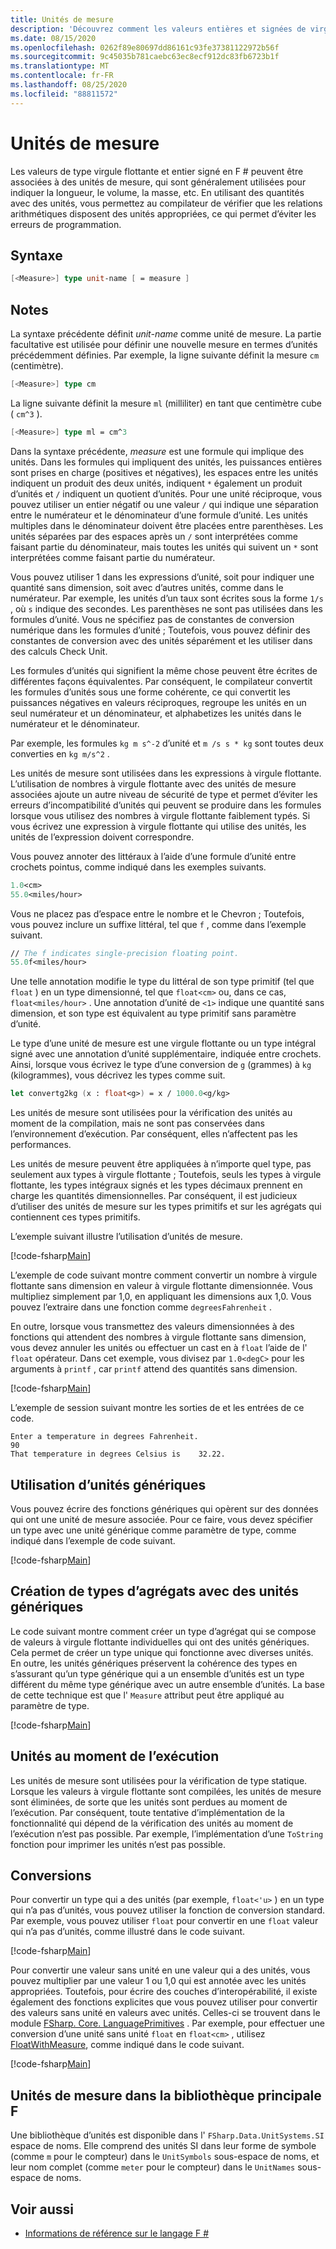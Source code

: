 ```yaml
---
title: Unités de mesure
description: 'Découvrez comment les valeurs entières et signées de virgule flottante en F # peuvent être associées à des unités de mesure, qui sont généralement utilisées pour indiquer la longueur, le volume et la masse.'
ms.date: 08/15/2020
ms.openlocfilehash: 0262f89e80697dd86161c93fe37381122972b56f
ms.sourcegitcommit: 9c45035b781caebc63ec8ecf912dc83fb6723b1f
ms.translationtype: MT
ms.contentlocale: fr-FR
ms.lasthandoff: 08/25/2020
ms.locfileid: "88811572"
---
```

# <a name="units-of-measure"></a>Unités de mesure

Les valeurs de type virgule flottante et entier signé en F # peuvent être associées à des unités de mesure, qui sont généralement utilisées pour indiquer la longueur, le volume, la masse, etc. En utilisant des quantités avec des unités, vous permettez au compilateur de vérifier que les relations arithmétiques disposent des unités appropriées, ce qui permet d’éviter les erreurs de programmation.

## <a name="syntax"></a>Syntaxe

```fsharp
[<Measure>] type unit-name [ = measure ]
```

## <a name="remarks"></a>Notes

La syntaxe précédente définit *unit-name* comme unité de mesure. La partie facultative est utilisée pour définir une nouvelle mesure en termes d’unités précédemment définies. Par exemple, la ligne suivante définit la mesure `cm` (centimètre).

```fsharp
[<Measure>] type cm
```

La ligne suivante définit la mesure `ml` (milliliter) en tant que centimètre cube ( `cm^3` ).

```fsharp
[<Measure>] type ml = cm^3
```

Dans la syntaxe précédente, *measure* est une formule qui implique des unités. Dans les formules qui impliquent des unités, les puissances entières sont prises en charge (positives et négatives), les espaces entre les unités indiquent un produit des deux unités, indiquent `*` également un produit d’unités et `/` indiquent un quotient d’unités. Pour une unité réciproque, vous pouvez utiliser un entier négatif ou une valeur `/` qui indique une séparation entre le numérateur et le dénominateur d’une formule d’unité. Les unités multiples dans le dénominateur doivent être placées entre parenthèses. Les unités séparées par des espaces après un `/` sont interprétées comme faisant partie du dénominateur, mais toutes les unités qui suivent un `*` sont interprétées comme faisant partie du numérateur.

Vous pouvez utiliser 1 dans les expressions d’unité, soit pour indiquer une quantité sans dimension, soit avec d’autres unités, comme dans le numérateur. Par exemple, les unités d’un taux sont écrites sous la forme `1/s` , où `s` indique des secondes. Les parenthèses ne sont pas utilisées dans les formules d’unité. Vous ne spécifiez pas de constantes de conversion numérique dans les formules d’unité ; Toutefois, vous pouvez définir des constantes de conversion avec des unités séparément et les utiliser dans des calculs Check Unit.

Les formules d’unités qui signifient la même chose peuvent être écrites de différentes façons équivalentes. Par conséquent, le compilateur convertit les formules d’unités sous une forme cohérente, ce qui convertit les puissances négatives en valeurs réciproques, regroupe les unités en un seul numérateur et un dénominateur, et alphabetizes les unités dans le numérateur et le dénominateur.

Par exemple, les formules `kg m s^-2` d’unité et `m /s s * kg` sont toutes deux converties en `kg m/s^2` .

Les unités de mesure sont utilisées dans les expressions à virgule flottante. L’utilisation de nombres à virgule flottante avec des unités de mesure associées ajoute un autre niveau de sécurité de type et permet d’éviter les erreurs d’incompatibilité d’unités qui peuvent se produire dans les formules lorsque vous utilisez des nombres à virgule flottante faiblement typés. Si vous écrivez une expression à virgule flottante qui utilise des unités, les unités de l’expression doivent correspondre.

Vous pouvez annoter des littéraux à l’aide d’une formule d’unité entre crochets pointus, comme indiqué dans les exemples suivants.

```fsharp
1.0<cm>
55.0<miles/hour>
```

Vous ne placez pas d’espace entre le nombre et le Chevron ; Toutefois, vous pouvez inclure un suffixe littéral, tel que `f` , comme dans l’exemple suivant.

```fsharp
// The f indicates single-precision floating point.
55.0f<miles/hour>
```

Une telle annotation modifie le type du littéral de son type primitif (tel que `float` ) en un type dimensionné, tel que `float<cm>` ou, dans ce cas, `float<miles/hour>` . Une annotation d’unité de `<1>` indique une quantité sans dimension, et son type est équivalent au type primitif sans paramètre d’unité.

Le type d’une unité de mesure est une virgule flottante ou un type intégral signé avec une annotation d’unité supplémentaire, indiquée entre crochets. Ainsi, lorsque vous écrivez le type d’une conversion de `g` (grammes) à `kg` (kilogrammes), vous décrivez les types comme suit.

```fsharp
let convertg2kg (x : float<g>) = x / 1000.0<g/kg>
```

Les unités de mesure sont utilisées pour la vérification des unités au moment de la compilation, mais ne sont pas conservées dans l’environnement d’exécution. Par conséquent, elles n’affectent pas les performances.

Les unités de mesure peuvent être appliquées à n’importe quel type, pas seulement aux types à virgule flottante ; Toutefois, seuls les types à virgule flottante, les types intégraux signés et les types décimaux prennent en charge les quantités dimensionnelles. Par conséquent, il est judicieux d’utiliser des unités de mesure sur les types primitifs et sur les agrégats qui contiennent ces types primitifs.

L’exemple suivant illustre l’utilisation d’unités de mesure.

[!code-fsharp[Main](~/samples/snippets/fsharp/lang-ref-2/snippet6901.fs)]

L’exemple de code suivant montre comment convertir un nombre à virgule flottante sans dimension en valeur à virgule flottante dimensionnée. Vous multipliez simplement par 1,0, en appliquant les dimensions aux 1,0. Vous pouvez l’extraire dans une fonction comme `degreesFahrenheit` .

En outre, lorsque vous transmettez des valeurs dimensionnées à des fonctions qui attendent des nombres à virgule flottante sans dimension, vous devez annuler les unités ou effectuer un cast en à `float` l’aide de l' `float` opérateur. Dans cet exemple, vous divisez par `1.0<degC>` pour les arguments à `printf` , car `printf` attend des quantités sans dimension.

[!code-fsharp[Main](~/samples/snippets/fsharp/lang-ref-2/snippet6902.fs)]

L’exemple de session suivant montre les sorties de et les entrées de ce code.

```console
Enter a temperature in degrees Fahrenheit.
90
That temperature in degrees Celsius is    32.22.
```

## <a name="using-generic-units"></a>Utilisation d’unités génériques

Vous pouvez écrire des fonctions génériques qui opèrent sur des données qui ont une unité de mesure associée. Pour ce faire, vous devez spécifier un type avec une unité générique comme paramètre de type, comme indiqué dans l’exemple de code suivant.

[!code-fsharp[Main](~/samples/snippets/fsharp/lang-ref-2/snippet6903.fs)]

## <a name="creating-aggregate-types-with-generic-units"></a>Création de types d’agrégats avec des unités génériques

Le code suivant montre comment créer un type d’agrégat qui se compose de valeurs à virgule flottante individuelles qui ont des unités génériques. Cela permet de créer un type unique qui fonctionne avec diverses unités. En outre, les unités génériques préservent la cohérence des types en s’assurant qu’un type générique qui a un ensemble d’unités est un type différent du même type générique avec un autre ensemble d’unités. La base de cette technique est que l' `Measure` attribut peut être appliqué au paramètre de type.

[!code-fsharp[Main](~/samples/snippets/fsharp/lang-ref-2/snippet6904.fs)]

## <a name="units-at-runtime"></a>Unités au moment de l’exécution

Les unités de mesure sont utilisées pour la vérification de type statique. Lorsque les valeurs à virgule flottante sont compilées, les unités de mesure sont éliminées, de sorte que les unités sont perdues au moment de l’exécution. Par conséquent, toute tentative d’implémentation de la fonctionnalité qui dépend de la vérification des unités au moment de l’exécution n’est pas possible. Par exemple, l’implémentation d’une `ToString` fonction pour imprimer les unités n’est pas possible.

## <a name="conversions"></a>Conversions

Pour convertir un type qui a des unités (par exemple, `float<'u>` ) en un type qui n’a pas d’unités, vous pouvez utiliser la fonction de conversion standard. Par exemple, vous pouvez utiliser `float` pour convertir en une `float` valeur qui n’a pas d’unités, comme illustré dans le code suivant.

[!code-fsharp[Main](~/samples/snippets/fsharp/lang-ref-2/snippet6905.fs)]

Pour convertir une valeur sans unité en une valeur qui a des unités, vous pouvez multiplier par une valeur 1 ou 1,0 qui est annotée avec les unités appropriées. Toutefois, pour écrire des couches d’interopérabilité, il existe également des fonctions explicites que vous pouvez utiliser pour convertir des valeurs sans unité en valeurs avec unités. Celles-ci se trouvent dans le module [FSharp. Core. LanguagePrimitives](https://fsharp.github.io/fsharp-core-docs/reference/fsharp-core-languageprimitives.html) . Par exemple, pour effectuer une conversion d’une unité sans unité `float` en `float<cm>` , utilisez [FloatWithMeasure](https://fsharp.github.io/fsharp-core-docs/reference/fsharp-core-languageprimitives.html#FloatWithMeasure), comme indiqué dans le code suivant.

[!code-fsharp[Main](~/samples/snippets/fsharp/lang-ref-2/snippet6906.fs)]

## <a name="units-of-measure-in-the-f-core-library"></a>Unités de mesure dans la bibliothèque principale F #

Une bibliothèque d’unités est disponible dans l' `FSharp.Data.UnitSystems.SI` espace de noms. Elle comprend des unités SI dans leur forme de symbole (comme `m` pour le compteur) dans le `UnitSymbols` sous-espace de noms, et leur nom complet (comme `meter` pour le compteur) dans le `UnitNames` sous-espace de noms.

## <a name="see-also"></a>Voir aussi

- [Informations de référence sur le langage F #](index.md)
